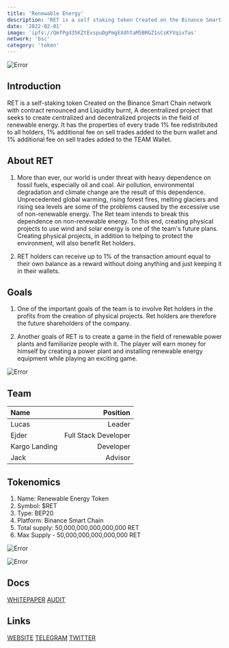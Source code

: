 ```yaml
---
title: 'Renewable Energy'
description: 'RET is a self staking token Created on the Binance Smart Chain network with contract renounced and Liquidity burnt. A decentralized project that seeks to create centralized and decentralized projects in the field of Renewable Energy'
date: '2022-02-01'
image: 'ipfs://QmfPgd35KZtEvspuDgPmgEXdhtaM5BRGZ1sCsKYVqixTas'
network: 'bsc'
category: 'token'
---
```


![Error](ipfs://QmYrLTx1dMCKgdsdQYaTuviLjpCgt6Dc4mYKiFJMjtHm9R)

## Introduction

RET is a self-staking token Created on the Binance Smart Chain network with contract renounced and Liquidity burnt, A decentralized project that seeks to create centralized and decentralized projects in the field of renewable energy. It has the properties of every trade 1% fee redistributed to all holders, 1% additional fee on sell trades added to the burn wallet and 1% additional fee on sell trades added to the TEAM Wallet.


## About RET

1. More than ever, our world is under threat with heavy dependence on fossil fuels, especially oil and coal. Air pollution, environmental degradation and climate change are the result of this dependence. Unprecedented global warming, rising forest fires, melting glaciers and rising sea levels are some of the problems caused by the excessive use of non-renewable energy. The Ret team intends to break this dependence on non-renewable energy. To this end, creating physical projects to use wind and solar energy is one of the team's future plans. Creating physical projects, in addition to helping to protect the environment, will also benefit Ret holders.

2. RET holders can receive up to 1% of the transaction amount equal to their own balance as a reward without doing anything and just keeping it in their wallets.

## Goals

1. One of the important goals of the team is to involve Ret holders in the profits from the creation of physical projects. Ret holders are therefore the future shareholders of the company.

2. Another goals of RET is to create a game in the field of renewable power plants and familiarize people with it. The player will earn money for himself by creating a power plant and installing renewable energy equipment while playing an exciting game.


![Error](ipfs://QmWNYUTaf37ZvfK7qDv9JeZuTGrf2ACv4AWBvGV9NdYhYf)


## Team

| Name  |  Position |
|:---|---:|
|Lucas| Leader|
|Ejder|Full Stack Developer|
|Kargo Landing|Developer|
|Jack|Advisor|


## Tokenomics

1. Name: Renewable Energy Token
2. Symbol: $RET
3. Type: BEP20
4. Platform: Binance Smart Chain
5. Total supply: 50,000,000,000,000,000 RET
6. Max Supply  - 50,000,000,000,000,000 RET


![Error](ipfs://QmYKj2ReRTgwxSZbpTd4k4PW9bscZitJjgYVjdnjW6xZjX)


![Error](ipfs://QmVUmKvF2bHPsv5G16ST5SgXeA9moA9ABKyUmaxHcXNRBh)


## Docs

[WHITEPAPER](ipfs://QmTbFxybWXtUZ9ckc32qcat7Ufi5Jk8D1qtDXBrb4ByAv2)
[AUDIT](ipfs://QmVRzGMUwkGwu3vn3jr2cnFLC9uyG711BEtA8kkvua1hbr)


## Links

[WEBSITE](https://ret.life/)
[TELEGRAM](https://t.me/RETOKENOFFICIAL)
[TWITTER](https://twitter.com/BscRetoken)
